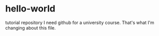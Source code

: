 # hello-world
tutorial repository
I need github for a university course. That's what I'm changing about this file. 
